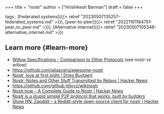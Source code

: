 +++
title = "nostr"
author = ["Hrishikesh Barman"]
draft = false
+++

tags
: [Federated systems]({{< relref "20230507135257-federated_systems.md" >}}), [peer-to-peer]({{< relref "20221101184751-peer_to_peer.md" >}}), [Alternative Internet]({{< relref "20230507105348-alternative_internet.md" >}})


## Learn more {#learn-more}

-   [Willow Specifications - Comparison to Other Protocols](https://willowprotocol.org/more/compare/index.html#willow_compared) (see nostr vs willow)
-   <https://github.com/aljazceru/awesome-nostr>
-   [Nostr, love at first sight | Dries Buytaert](https://dri.es/nostr-love-at-first-sight)
-   [Nostr: Notes and Other Stuff Transmitted by Relays | Hacker News](https://news.ycombinator.com/item?id=34526562)
-   <https://github.com/github-tijlxyz/wikinostr>
-   [Nostr.how – A Complete Guide to Nostr | Hacker News](https://news.ycombinator.com/item?id=34656925)
-   [Nostr is a stupid simple P2P protocol that works, built by builders](https://news.ycombinator.com/item?id=33746360)
-   [Show HN: Zapddit – a Reddit-style open-source client for nostr | Hacker News](https://news.ycombinator.com/item?id=36326468)
